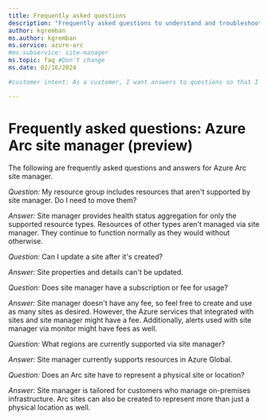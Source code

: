 ```yaml
---
title: Frequently asked questions
description: "Frequently asked questions to understand and troubleshoot Azure Arc sites and site manager"
author: kgremban
ms.author: kgremban
ms.service: azure-arc
#ms.subservice: site-manager
ms.topic: faq #Don't change
ms.date: 02/16/2024

#customer intent: As a customer, I want answers to questions so that I can answer my own questions.

---
```


# Frequently asked questions: Azure Arc site manager (preview)

The following are frequently asked questions and answers for Azure Arc site manager.

*Question:* My resource group includes resources that aren't supported by site manager. Do I need to move them?

*Answer:* Site manager provides health status aggregation for only the supported resource types. Resources of other types aren't managed via site manager. They continue to function normally as they would without otherwise.

*Question:* Can I update a site after it's created?

*Answer:* Site properties and details can't be updated.

*Question:* Does site manager have a subscription or fee for usage?

*Answer:* Site manager doesn't have any fee, so feel free to create and use as many sites as desired. However, the Azure services that integrated with sites and site manager might have a fee. Additionally, alerts used with site manager via monitor might have fees as well.

*Question:* What regions are currently supported via site manager?

*Answer:* Site manager currently supports resources in Azure Global.

*Question:* Does an Arc site have to represent a physical site or location?

*Answer:* Site manager is tailored for customers who manage on-premises infrastructure. Arc sites can also be created to represent more than just a physical location as well.
